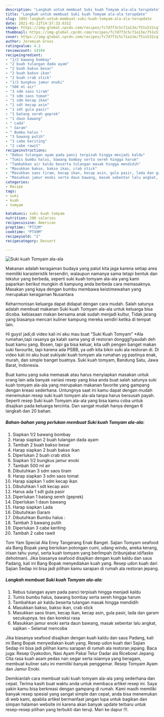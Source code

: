 ```yaml
---
description: "Langkah untuk membuat Suki kuah Tomyam ala-ala terupdate"
title: "Langkah untuk membuat Suki kuah Tomyam ala-ala terupdate"
slug: 1892-langkah-untuk-membuat-suki-kuah-tomyam-ala-ala-terupdate
date: 2021-01-22T14:57:33.631Z
image: https://img-global.cpcdn.com/recipes/fc7d7f3c5c71a13e/751x532cq70/suki-kuah-tomyam-ala-ala-foto-resep-utama.jpg
thumbnail: https://img-global.cpcdn.com/recipes/fc7d7f3c5c71a13e/751x532cq70/suki-kuah-tomyam-ala-ala-foto-resep-utama.jpg
cover: https://img-global.cpcdn.com/recipes/fc7d7f3c5c71a13e/751x532cq70/suki-kuah-tomyam-ala-ala-foto-resep-utama.jpg
author: Jeremiah Gross
ratingvalue: 4.2
reviewcount: 14194
recipeingredient:
- "1/2 bawang bombay"
- "2 buah tulangan dada ayam"
- "2 buah bakso besar"
- "2 buah bakso ikan"
- "2 buah crab stick"
- "1/2 bungkus jamur enoki"
- "500 ml air"
- "3 sdm saos tiram"
- "3 sdm saos tomat"
- "1 sdm kecap ikan"
- "1 sdt kecap asin"
- "1 sdt gula pasir"
- "1 batang sereh geprek"
- "1 daun bawang"
- " Lada"
- " Garam"
- " Bumbu halus "
- "3 bawang putih"
- "3 cabe keriting"
- "2 cabe rawit"
recipeinstructions:
- "Rebus tulangan ayam pada panci terpisah hingga menjadi kaldu"
- "Tumis bumbu halus, bawang bombay serta sereh hingga harum"
- "Tambahkan air kaldu beserta tulangan masak hingga mendidih"
- "Masukkan bakso, bakso ikan, crab stick"
- "Masukkan saos tiram, kecap ikan, kecap asin, gula pasir, lada dan garam secukupnya. tes dan koreksi rasa"
- "Masukkan jamur enoki serta daun bawang, masak sebentar lalu angkat, sajikan Selamat mencoba"
categories:
- Recipe
tags:
- suki
- kuah
- tomyam

katakunci: suki kuah tomyam 
nutrition: 290 calories
recipecuisine: American
preptime: "PT22M"
cooktime: "PT49M"
recipeyield: "2"
recipecategory: Dessert

---
```



![Suki kuah Tomyam ala-ala](https://img-global.cpcdn.com/recipes/fc7d7f3c5c71a13e/751x532cq70/suki-kuah-tomyam-ala-ala-foto-resep-utama.jpg)

Makanan adalah keragaman budaya yang patut kita jaga karena setiap area memiliki karasteristik tersendiri, walaupun namanya sama tetapi bentuk dan tekstur yang berbeda, seperti suki kuah tomyam ala-ala yang kami paparkan berikut mungkin di kampung anda berbeda cara memasaknya. Masakan yang kaya dengan bumbu membawa keistimewahan yang merupakan keragaman Nusantara

Keharmonisan keluarga dapat didapat dengan cara mudah. Salah satunya adalah membuat makanan Suki kuah Tomyam ala-ala untuk keluarga bisa dicoba. kebiasaan makan bersama anak sudah menjadi kultur, Tidak jarang yang biasanya mencari kuliner kampung mereka sendiri ketika di tempat lain.

Hi guys! jadi,di video kali ini aku mau buat &#34;Suki Kuah Tomyam&#34; *Ala rumahan,tapi rasanya ga kalah sama yang di restoran donggg!!yaudah deh buat kamu yang. Bosen, tapi ga bisa keluar, kita udh pengen banget makan suki favourite, tapi karena ada PSBB, ya udh kita bikin suki ala restoran di. Di video kali ini aku buat sukiyaki kuah tomyam ala rumahan yg pastinya enak, murah, dan simple banget buatnya. Suki kuah tomyam, Bandung Satu, Jawa Barat, Indonesia.

Buat kamu yang suka memasak atau harus menyiapkan masakan untuk orang lain ada banyak variasi resep yang bisa anda buat salah satunya suki kuah tomyam ala-ala yang merupakan makanan favorite yang gampang dengan kreasi sederhana. Untungnya saat ini kamu dapat dengan mudah menemukan resep suki kuah tomyam ala-ala tanpa harus bersusah payah.
Seperti resep Suki kuah Tomyam ala-ala yang bisa kamu coba untuk disajikan pada keluarga tercinta. Dan sangat mudah hanya dengan 6 langkah dan 20 bahan.


<!--inarticleads1-->

##### Bahan-bahan yang perlukan membuat Suki kuah Tomyam ala-ala:

1. Siapkan 1/2 bawang bombay
1. Harap siapkan 2 buah tulangan dada ayam
1. Tambah 2 buah bakso besar
1. Harap siapkan 2 buah bakso ikan
1. Diperlukan 2 buah crab stick
1. Siapkan 1/2 bungkus jamur enoki
1. Tambah 500 ml air
1. Dibutuhkan 3 sdm saos tiram
1. Harap siapkan 3 sdm saos tomat
1. Harap siapkan 1 sdm kecap ikan
1. Dibutuhkan 1 sdt kecap asin
1. Harus ada 1 sdt gula pasir
1. Diperlukan 1 batang sereh (geprek)
1. Diperlukan 1 daun bawang
1. Harap siapkan  Lada
1. Dibutuhkan  Garam
1. Dibutuhkan  Bumbu halus :
1. Tambah 3 bawang putih
1. Diperlukan 3 cabe keriting
1. Tambah 2 cabe rawit


Tom Yam Special Ala Enny Tangerang Enak Banget. Sajian Tomyam seafood ala Bang Bopak yang berisikan potongan cumi, udang windu, aneka kerang, irisan tahu yunyi, serta kuah tomyam yang berlimpah (tribunjabar.id/fasko dehotman). Jika biasanya seafood disajikan dengan kuah kaldu dan saus Padang, kali ini Bang Bopak menyediakan kuah yang. Resep udon kuah dari Sajian Sedap ini bisa jadi pilihan kamu sarapan di rumah ala restoran jepang. 

<!--inarticleads2-->

##### Langkah membuat  Suki kuah Tomyam ala-ala:

1. Rebus tulangan ayam pada panci terpisah hingga menjadi kaldu
1. Tumis bumbu halus, bawang bombay serta sereh hingga harum
1. Tambahkan air kaldu beserta tulangan masak hingga mendidih
1. Masukkan bakso, bakso ikan, crab stick
1. Masukkan saos tiram, kecap ikan, kecap asin, gula pasir, lada dan garam secukupnya. tes dan koreksi rasa
1. Masukkan jamur enoki serta daun bawang, masak sebentar lalu angkat, sajikan - Selamat mencoba


Jika biasanya seafood disajikan dengan kuah kaldu dan saus Padang, kali ini Bang Bopak menyediakan kuah yang. Resep udon kuah dari Sajian Sedap ini bisa jadi pilihan kamu sarapan di rumah ala restoran jepang. Baca juga: Resep Oyakodon, Nasi Ayam Pakai Telur Dadar ala Ricebowl Jepang. Cita rasa kuah asam pedas nan segar serta isiannya yang beragam, membuat kuliner satu ini memiliki banyak penggemar. Resep Tomyam Ayam dan Jamur Enoki. 

Demikianlah cara membuat suki kuah tomyam ala-ala yang sederhana dan cepat. Terima kasih buat waktu anda untuk membaca artikel resep ini. Saya yakin kamu bisa berkreasi dengan gampang di rumah. Kami masih memiliki banyak resep spesial yang sangat simple dan cepat, anda bisa menemukan di web kami, apabila artikel bermanfaat jangan lupa untuk bagikan dan simpan halaman website ini karena akan banyak update terbaru untuk resep-resep pilihan yang terbukti dan teruji. Mari ke dapur !!!. 
